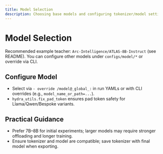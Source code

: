 ```yaml
---
title: Model Selection
description: Choosing base models and configuring tokenizer/model settings.
---
```


# Model Selection

Recommended example teacher: `Arc-Intelligence/ATLAS-8B-Instruct` (see README). You can configure other models under `configs/model/*` or override via CLI.

## Configure Model

- Select via `- override /model@_global_:` in run YAMLs or with CLI overrides (e.g., `model_name_or_path=...`).
- `hydra_utils.fix_pad_token` ensures pad token safety for Llama/Qwen/Bespoke variants.

## Practical Guidance

- Prefer 7B–8B for initial experiments; larger models may require stronger offloading and longer training.
- Ensure tokenizer and model are compatible; save tokenizer with final model when exporting.
